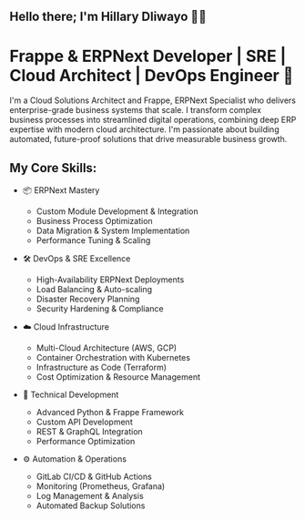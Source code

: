 
## Hello there;     I'm Hillary Dliwayo 👋🏾
# Frappe & ERPNext Developer | SRE | Cloud Architect | DevOps Engineer 🚀 


I'm a Cloud Solutions Architect and Frappe, ERPNext Specialist who delivers enterprise-grade business systems that scale. I transform complex business processes into streamlined digital operations, combining deep ERP expertise with modern cloud architecture. I'm passionate about building automated, future-proof solutions that drive measurable business growth.  

## My Core Skills:
- 📦 ERPNext Mastery
  - Custom Module Development & Integration
  - Business Process Optimization
  - Data Migration & System Implementation
  - Performance Tuning & Scaling

- 🛠️ DevOps & SRE Excellence
  - High-Availability ERPNext Deployments
  - Load Balancing & Auto-scaling
  - Disaster Recovery Planning
  - Security Hardening & Compliance

- ☁️ Cloud Infrastructure
  - Multi-Cloud Architecture (AWS, GCP)
  - Container Orchestration with Kubernetes
  - Infrastructure as Code (Terraform)
  - Cost Optimization & Resource Management

- 🐍 Technical Development
  - Advanced Python & Frappe Framework
  - Custom API Development
  - REST & GraphQL Integration
  - Performance Optimization

- ⚙️ Automation & Operations
  - GitLab CI/CD & GitHub Actions
  - Monitoring (Prometheus, Grafana)
  - Log Management & Analysis
  - Automated Backup Solutions
